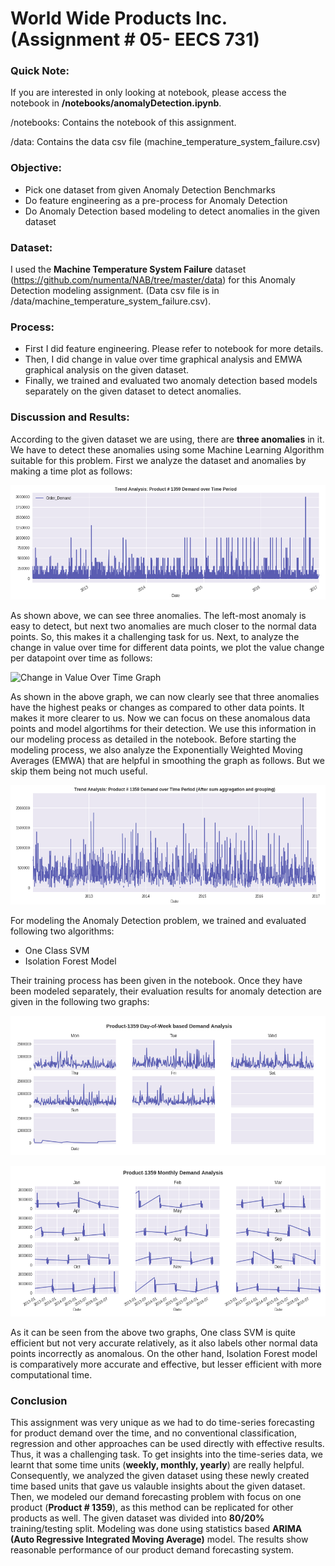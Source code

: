 
World Wide Products Inc. (Assignment # 05- EECS 731)
==============================


### Quick Note:
If you are interested in only looking at notebook, please access the notebook in **/notebooks/anomalyDetection.ipynb**.

/notebooks: Contains the notebook of this assignment.

/data: Contains the data csv file (machine_temperature_system_failure.csv)

### Objective:

<ul>
<li>Pick one dataset from given Anomaly Detection Benchmarks</li>
<li>Do feature engineering as a pre-process for Anomaly Detection</li>
<li>Do Anomaly Detection based modeling to detect anomalies in the given dataset</li>
</ul>

### Dataset:

I used the **Machine Temperature System Failure** dataset (https://github.com/numenta/NAB/tree/master/data) for this Anomaly Detection modeling assignment. (Data csv file is in /data/machine_temperature_system_failure.csv).

### Process:

<ul>
<li>First I did feature engineering. Please refer to notebook for more details.</li>
<li>Then, I did change in value over time graphical analysis and EMWA graphical analysis on the given dataset.</li>
<li>Finally, we trained and evaluated two anomaly detection based models separately on the given dataset to detect anomalies.</li>
</ul>

### Discussion and Results:
According to the given dataset we are using, there are **three anomalies** in it. We have to detect these anomalies using some Machine Learning Algorithm suitable for this problem. First we analyze the dataset and anomalies by making a time plot as follows:

![Given Dataset Over Time Graph](figs/fig1u.png)


As shown above, we can see three anomalies. The left-most anomaly is easy to detect, but next two anomalies are much closer to the normal data points. So, this makes it a challenging task for us. Next, to analyze the change in value over time for different data points, we plot the value change per datapoint over time as follows:

![Change in Value Over Time Graph](figs/fig2au.png)

As shown in the above graph, we can now clearly see that three anomalies have the highest peaks or changes as compared to other data points. It makes it more clearer to us. Now we can focus on these anomalous data points and model algortihms for their detection. We use this information in our modeling process as detailed in the notebook. Before starting the modeling process, we also analyze the Exponentially Weighted Moving Averages (EMWA) that are helpful in smoothing the graph as follows. But we skip them being not much useful.


![EMWA Over Time Graph](figs/fig2u.png)


For modeling the Anomaly Detection problem, we trained and evaluated following two algorithms:


<ul>
<li>One Class SVM</li>
<li>Isolation Forest Model</li>
</ul>

Their training process has been given in the notebook. Once they have been modeled separately, their evaluation results for anomaly detection are given in the following two graphs:

![Once Class SVM based Anomaly Detection Graph](figs/fig3u.png)




![Isolation Forest based Anomaly Detection Graph](figs/fig4u.png)


As it can be seen from the above two graphs, One class SVM is quite efficient but not very accurate relatively, as it also labels other normal data points incorrectly as anomalous. On the other hand, Isolation Forest model is comparatively more accurate and effective, but lesser efficient with more computational time.



### Conclusion

This assignment was very unique as we had to do time-series forecasting for product demand over the time, and no conventional classification, regression and other approaches can be used directly with effective results. Thus, it was a challenging task. To get insights into the time-series data, we learnt that some time units (**weekly, monthly, yearly**) are really helpful. Consequently, we analyzed the given dataset using these newly created time based units that gave us valauble insights about the given dataset. Then, we modeled our demand forecasting problem with focus on one product (**Product # 1359**), as this method can be replicated for other products as well. The given dataset was divided into **80/20%** training/testing split. Modeling was done using statistics based **ARIMA (Auto Regressive Integrated Moving Average)** model. The results show reasonable performance of our product demand forecasting system.



